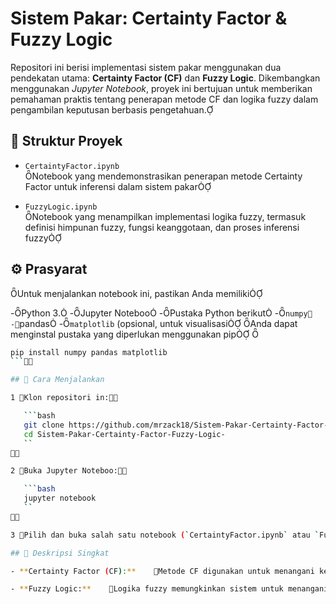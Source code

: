 # Sistem Pakar: Certainty Factor & Fuzzy Logic

Repositori ini berisi implementasi sistem pakar menggunakan dua pendekatan utama: **Certainty Factor (CF)** dan **Fuzzy Logic**. Dikembangkan menggunakan *Jupyter Notebook*, proyek ini bertujuan untuk memberikan pemahaman praktis tentang penerapan metode CF dan logika fuzzy dalam pengambilan keputusan berbasis pengetahuan.

## 📁 Struktur Proyek

- `CertaintyFactor.ipynb`  
 Notebook yang mendemonstrasikan penerapan metode Certainty Factor untuk inferensi dalam sistem pakar

- `FuzzyLogic.ipynb`  
 Notebook yang menampilkan implementasi logika fuzzy, termasuk definisi himpunan fuzzy, fungsi keanggotaan, dan proses inferensi fuzzy

## ⚙️ Prasyarat
Untuk menjalankan notebook ini, pastikan Anda memiliki

-Python 3.
-Jupyter Noteboo
-Pustaka Python berikut
  -`numpy
  -`pandas
  -`matplotlib` (opsional, untuk visualisasi
Anda dapat menginstal pustaka yang diperlukan menggunakan pip

```bash
pip install numpy pandas matplotlib
```

## 🚀 Cara Menjalankan

1 Klon repositori in:

   ```bash
   git clone https://github.com/mrzack18/Sistem-Pakar-Certainty-Factor-Fuzzy-Logic-.git
   cd Sistem-Pakar-Certainty-Factor-Fuzzy-Logic-
   ``


2 Buka Jupyter Noteboo:

   ```bash
   jupyter notebook
   ``


3 Pilih dan buka salah satu notebook (`CertaintyFactor.ipynb` atau `FuzzyLogic.ipynb`) untuk mempelajari implementasiny.

## 📖 Deskripsi Singkat

- **Certainty Factor (CF):**    Metode CF digunakan untuk menangani ketidakpastian dalam sistem pakar dengan memberikan nilai keyakinan terhadap suatu fakta atau aturan. Notebook ini menunjukkan bagaimana CF digunakan dalam proses inferensi untuk mencapai kesimpulan berdasarkan fakta yang terseda.

- **Fuzzy Logic:**    Logika fuzzy memungkinkan sistem untuk menangani data yang tidak pasti atau samar dengan menggunakan himpunan fuzzy dan fungsi keanggotaan. Notebook ini mendemonstrasikan bagaimana logika fuzzy diterapkan dalam pengambilan keputusan yang lebih fleksibel dibandingkan logika biner tradisionl.

